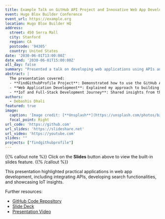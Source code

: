 ```yaml
---
title: Example Talk on GitHub API Project and Innovative Web App Development
event: Hugo Blox Builder Conference
event_url: https://example.org
location: Hugo Blox Builder HQ
address:
  street: 450 Serra Mall
  city: Stanford
  region: CA
  postcode: '94305'
  country: United States
date: '2030-06-01T13:00:00Z'
date_end: '2030-06-01T15:00:00Z'
all_day: false
summary: "Presented a talk on developing web applications using APIs and demonstrated the 'FindGithubProfile' project."
abstract: |
  The presentation covered:
  - **FindGithubProfile Project**: Demonstrated how to use the GitHub API to create a search tool for GitHub profiles, displaying profile details and repositories.
  - **Web Application Development**: Explained my approach to building innovative web applications with HTML and CSS, highlighting a repository of 10 projects.
  - **IoT and Full-Stack Development Journey**: Shared insights from the EDGE BD IoT course and outlined steps in my journey toward becoming a Full-Stack Developer.
authors:
  - Debashis Dhali
featured: true
image:
  caption: 'Image credit: [**Unsplash**](https://unsplash.com/photos/bzdhc5b3Bxs)'
  focal_point: Right
url_code: 'https://github.com'
url_slides: 'https://slideshare.net'
url_video: 'https://youtube.com'
slides: ""
projects: ["findgithubprofile"]
---
```


{{% callout note %}}
Click on the **Slides** button above to view the built-in slides feature.
{{% /callout %}}

This presentation highlighted practical applications in web app development, including integrating APIs, developing search functionalities, and showcasing IoT insights.

Further resources:
- [GitHub Code Repository](https://github.com)
- [Slide Deck](https://slideshare.net)
- [Presentation Video](https://youtube.com)